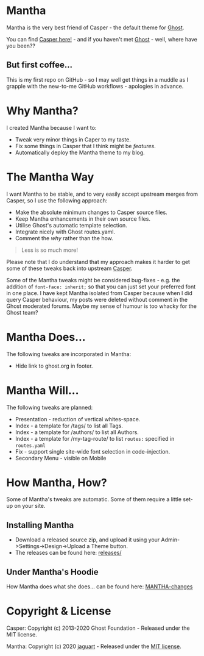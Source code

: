 # Mantha

Mantha is the very best friend of Casper - the default theme for [Ghost](https://github.com/tryghost/ghost/).

You can find [Casper here!](https://github.com/TryGhost/Casper/) - and if you haven't met [Ghost](https://github.com/tryghost/ghost/) - well, where have you been??

## But first coffee...

This is my first repo on GitHub - so I may well get things in a muddle as I grapple with the new-to-me GitHub workflows - apologies in advance.

# Why Mantha?

I created Mantha because I want to:
* Tweak very minor things in Caper to my taste.
* Fix some things in Casper that I think might be _features_.
* Automatically deploy the Mantha theme to my blog.

# The Mantha Way

I want Mantha to be stable, and to very easily accept upstream merges from Casper, so I use the following approach:
* Make the absolute minimum changes to Casper source files.
* Keep Mantha enhancements in their own source files.
* Utilise Ghost's automatic template selection.
* Integrate nicely with Ghost routes.yaml.
* Comment the _why_ rather than the how.

> Less is so much more!

Please note that I do understand that my approach makes it harder to get some of these tweaks back
into upstream [Casper](https://github.com/TryGhost/Casper/).

Some of the Mantha tweaks might be considered bug-fixes - e.g. the addition of ``font-face:
inherit;`` so that you can just set your preferred font in one place. I have kept Mantha isolated
from Casper because when I did query Casper behaviour, my posts were deleted without comment in the
Ghost moderated forums. Maybe my sense of humour is too whacky for the Ghost team?

# Mantha Does...

The following tweaks are incorporated in Mantha:
* Hide link to ghost.org in footer.

# Mantha Will...

The following tweaks are planned:
* Presentation - reduction of vertical whites-space.
* Index - a template for /tags/ to list all Tags.
* Index - a template for /authors/ to list all Authors.
* Index - a template for /my-tag-route/ to list ``routes:`` specified in ``routes.yaml``
* Fix - support single site-wide font selection in code-injection.
* Secondary Menu - visible on Mobile

# How Mantha, How?

Some of Mantha's tweaks are automatic. Some of them require a little set-up on your site.

## Installing Mantha
* Download a released source zip, and upload it using your Admin->Settings->Design->Upload a Theme button.
* The releases can be found here: [releases/](https://github.com/jaguart/mantha/releases)

## Under Mantha's Hoodie

How Mantha does what she does... can be found here: [MANTHA-changes](MANTHA-changes.md)

# Copyright & License

Casper: Copyright (c) 2013-2020 Ghost Foundation - Released under the MIT license.

Mantha: Copyright (c) 2020 [jaguart](https://github.com/jaguart) - Released under the [MIT license](LICENSE).

